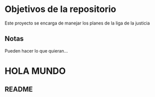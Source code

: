 # Objetivos de la repositorio

Este proyecto se encarga de manejar los planes de la liga de la justicia


## Notas
Pueden hacer lo que quieran...

# HOLA MUNDO
## README
